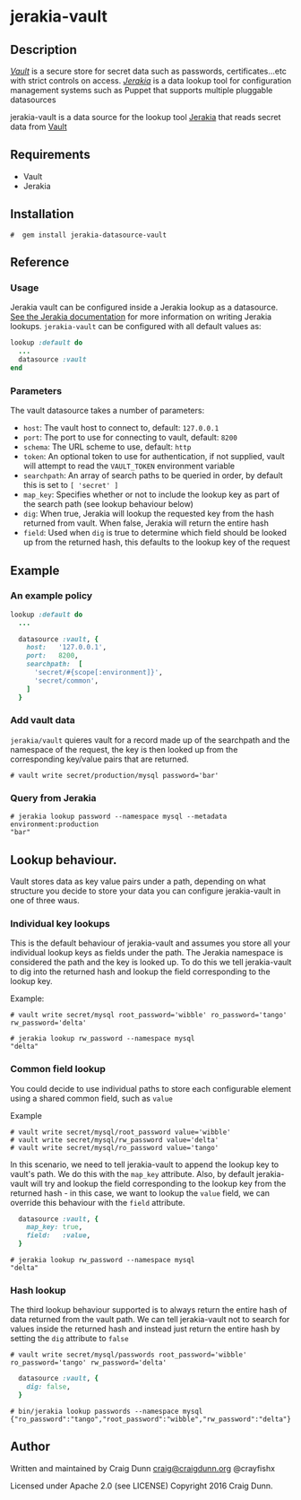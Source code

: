 # jerakia-vault

## Description

[_Vault_](http://vaultproject.io) is a secure store for secret data such as passwords, certificates...etc with strict controls on access. 
[_Jerakia_](http://jerakia.io) is a data lookup tool for configuration management systems such as Puppet that supports multiple pluggable datasources


jerakia-vault is a data source for the lookup tool [Jerakia](http://jerakia.io) that reads secret data from [Vault](http://vaultproject.io)

## Requirements

* Vault
* Jerakia

## Installation 

```
#  gem install jerakia-datasource-vault
```


## Reference 

### Usage

Jerakia vault can be configured inside a Jerakia lookup as a datasource.  [See the Jerakia documentation](http://jerakia.io/lookups/) for more information on writing Jerakia lookups.  `jerakia-vault` can be configured with all default values as:

```ruby
lookup :default do
  ...
  datasource :vault
end
```

### Parameters

The vault datasource takes a number of parameters:

* `host`: The vault host to connect to, default: `127.0.0.1`
* `port`: The port to use for connecting to vault, default: `8200`
* `schema`: The URL scheme to use, default: `http`
* `token`: An optional token to use for authentication, if not supplied, vault will attempt to read the `VAULT_TOKEN` environment variable
* `searchpath`: An array of search paths to be queried in order, by default this is set to `[ 'secret' ]`
* `map_key`: Specifies whether or not to include the lookup key as part of the search path (see lookup behaviour below)
* `dig`: When true, Jerakia will lookup the requested key from the hash returned from vault.  When false, Jerakia will return the entire hash
* `field`: Used when `dig` is true to determine which field should be looked up from the returned hash, this defaults to the lookup key of the request

## Example

### An example policy

```ruby
lookup :default do
  ...

  datasource :vault, {
    host:   '127.0.0.1',
    port:   8200,
    searchpath:  [
      'secret/#{scope[:environment]}',
      'secret/common',
    ]
  }
```


### Add vault data

`jerakia/vault` quieres vault for a record made up of the searchpath and the namespace of the request, the key is then looked up from the corresponding key/value pairs that are returned.

```
# vault write secret/production/mysql password='bar'
```

### Query from Jerakia

```
# jerakia lookup password --namespace mysql --metadata environment:production
"bar"
```

## Lookup behaviour.

Vault stores data as key value pairs under a path, depending on what structure you decide to store your data you can configure jerakia-vault in one of three waus.

### Individual key lookups

This is the default behaviour of jerakia-vault and assumes you store all your individual lookup keys as fields under the path.  The Jerakia namespace is considered the path and the key is looked up.  To do this we tell jerakia-vault to dig into the returned hash and lookup the field corresponding to the lookup key.

Example:

```
# vault write secret/mysql root_password='wibble' ro_password='tango' rw_password='delta'
```

```
# jerakia lookup rw_password --namespace mysql
"delta"
```
 
### Common field lookup

You could decide to use individual paths to store each configurable element using a shared common field, such as `value`

Example

```
# vault write secret/mysql/root_password value='wibble' 
# vault write secret/mysql/rw_password value='delta' 
# vault write secret/mysql/ro_password value='tango' 
```

In this scenario, we need to tell jerakia-vault to append the lookup key to vault's path.  We do this with the `map_key` attribute.  Also, by default jerakia-vault will try and lookup the field corresponding to the lookup key from the returned hash - in this case, we want to lookup the `value` field, we can override this behaviour with the `field` attribute. 

```ruby
  datasource :vault, {
    map_key: true,
    field:   :value,
  }
```

```
# jerakia lookup rw_password --namespace mysql
"delta"
```

### Hash lookup

The third lookup behaviour supported is to always return the entire hash of data returned from the vault path.  We can tell jerakia-vault not to search for values inside the returned hash and instead just return the entire hash by setting the `dig` attribute to `false`


```
# vault write secret/mysql/passwords root_password='wibble' ro_password='tango' rw_password='delta'
```


```ruby
  datasource :vault, {
    dig: false,
  }
```

```
# bin/jerakia lookup passwords --namespace mysql
{"ro_password":"tango","root_password":"wibble","rw_password":"delta"}
```


## Author

Written and maintained by Craig Dunn <craig@craigdunn.org> @crayfishx

Licensed under Apache 2.0 (see LICENSE)
Copyright 2016 Craig Dunn.


